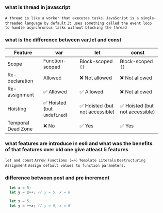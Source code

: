 ### **what is thread in javascript**
```A thread is like a worker that executes tasks.```
```JavaScript is a single-threaded language by default```
```It uses something called the event loop to handle asynchronous tasks without blocking the thread```

### **what is the difference between var,let and const**
| Feature              | var                          |             let                      | const                     |
|----------------------|----------------------------  |--------------------------------------|---------------------------|
| Scope                | Function-scoped              | Block-scoped `{}`               | Block-scoped `{}`            | 
| Re-declaration       | Allowed                      | ❌ Not allowed                  | ❌ Not allowed                |  
| Re-assignment        | ✅ Allowed                   | ✅ Allowed                     | ❌ Not allowed                  |
| Hoisting             | ✅ Hoisted (but `undefined`) | ✅ Hoisted (but not accessible)| ✅ Hoisted (but not accessible) |
| Temporal Dead Zone   | ❌ No                        | ✅ Yes                         | ✅ Yes                           |


### **what features are introduce in es6 and what was the benefits of that features over old one give atleast 5 features**
```let and const```
```Arrow Functions (=>)```
```Template Literals```
```Destructuring Assignment```
```Assign default values to function parameters.```


### **difference between post and pre increment**
```javascript  (post)
  let x = 5;
  let y = x++; // y = 5, x = 6 
```


```javascript (pre)
  let x = 5;
  let y = ++x; // y = 6, x = 6

```